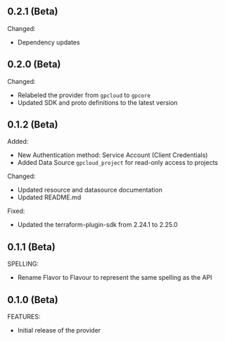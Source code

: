 ## 0.2.1 (Beta)

Changed:
- Dependency updates


## 0.2.0 (Beta)

Changed:
- Relabeled the provider from `gpcloud` to `gpcore`
- Updated SDK and proto definitions to the latest version

## 0.1.2 (Beta)

Added:
- New Authentication method: Service Account (Client Credentials)
- Added Data Source `gpcloud_project` for read-only access to projects

Changed:
- Updated resource and datasource documentation
- Updated README.md

Fixed:
- Updated the terraform-plugin-sdk from 2.24.1 to 2.25.0


## 0.1.1 (Beta)
SPELLING:
- Rename Flavor to Flavour to represent the same spelling as the API

## 0.1.0 (Beta)

FEATURES:
- Initial release of the provider